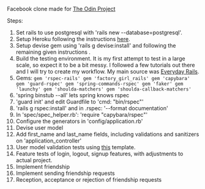 Facebook clone made for [The Odin Project](http://www.theodinproject.com/ruby_on_rails/final-project)

Steps:

1. Set rails to use postgresql with 'rails new --database=postgresql'.
2. Setup Heroku following the instructions [here](https://devcenter.heroku.com/articles/getting-started-with-rails4).
3. Setup devise gem using 'rails g devise:install' and following the remaining given instructions .
4. Build the testing environment. It is my first attempt to test in a large scale, so expect it to be a bit messy. I followed a few tutorials out there and I will try to create my workflow. My main source was [Everyday Rails](everydayrails.com).
  1. Gems:
    ```
    gem 'rspec-rails'
    gem 'factory_girl_rails'
    gem 'capybara'
    gem 'guard-rspec'
    gem 'spring-commands-rspec'
    gem 'faker'
    gem 'launchy'
    gem 'shoulda-matchers'
    gem 'shoulda-callback-matchers'
    ```
  2. 'spring binstub --all' lets spring knows rspec
  3. 'guard init' and edit Guardfile to 'cmd: "bin/rspec"'
  4. 'rails g rspec:install' and in .rspec: '--format documentation'
  5. In 'spec/spec_helper.rb': 'require "capybara/rspec"'
  6. Configure the generators in 'config/application.rb'
5. Devise user model
6. Add first_name and last_name fields, including validations and sanitizers on 'application_controller'
7. User model validation tests using [this](https://gist.github.com/kyletcarlson/6234923) template.
8. Feature tests of login, logout, signup features, with adjustments to actual project.
9. Implement friendship
10. Implement sending friendship requests
11. Reception, acceptance or rejection of friendship requests
